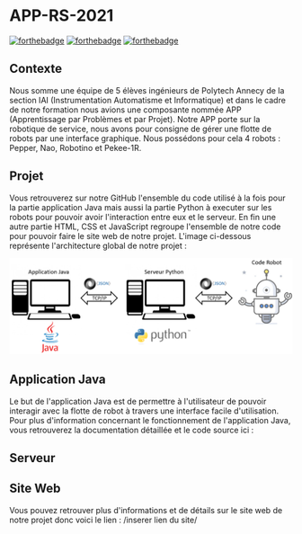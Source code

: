 # APP-RS-2021

[![forthebadge](https://forthebadge.com/images/badges/made-with-python.svg)](https://github.com/APP-RS-2019/APP-RS-2021/tree/master/Serveur_Python)  [![forthebadge](https://forthebadge.com/images/badges/made-with-java.svg)](https://github.com/APP-RS-2019/APP-RS-2021/tree/master/Application_Java) [![forthebadge](https://forthebadge.com/images/badges/uses-html.svg)](http://forthebadge.com)

## Contexte

Nous somme une équipe de 5 élèves ingénieurs de Polytech Annecy de la section IAI (Instrumentation Automatisme et Informatique)
et dans le cadre de notre formation nous avions une composante nommée APP (Apprentissage par Problèmes et par Projet).
Notre APP porte sur la robotique de service, nous avons pour consigne de gérer une flotte
de robots par une interface graphique. Nous possédons pour cela 4 robots : Pepper, Nao, Robotino et Pekee-1R.

## Projet

Vous retrouverez sur notre GitHub l'ensemble du code utilisé à la fois pour la partie application Java mais aussi 
la partie Python à executer sur les robots pour pouvoir avoir l'interaction entre eux et le serveur.
En fin une autre partie HTML, CSS et JavaScript regroupe l'ensemble de notre code pour pouvoir faire le site web de notre projet.
L'image ci-dessous représente l'architecture global de notre projet :

![Architecture](/Illustrations_doc/Architecture.PNG)

## Application Java

Le but de l'application Java est de permettre à l'utilisateur de pouvoir interagir avec la flotte de robot à travers une interface facile d'utilisation.
Pour plus d'information concernant le fonctionnement de l'application Java, vous retrouverez la documentation détaillée et le code source ici :

## Serveur

## Site Web

Vous pouvez retrouver plus d'informations et de détails sur le site web de notre projet donc voici le lien :
/inserer lien du site/
